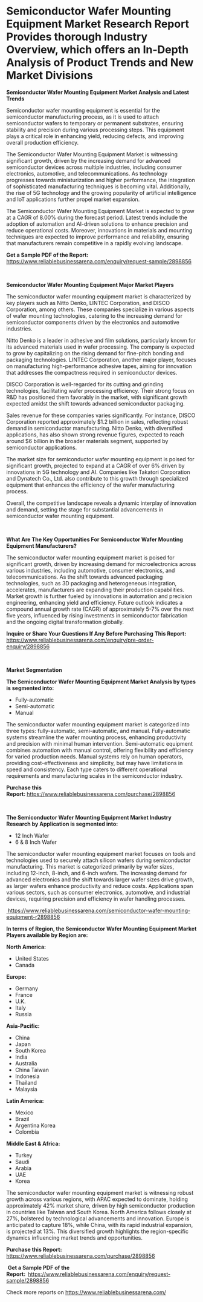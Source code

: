 <p><h1>Semiconductor Wafer Mounting Equipment Market Research Report Provides thorough Industry Overview, which offers an In-Depth Analysis of Product Trends and New Market Divisions</h1></p><p><strong>Semiconductor Wafer Mounting Equipment Market Analysis and Latest Trends</strong></p>
<p><p>Semiconductor wafer mounting equipment is essential for the semiconductor manufacturing process, as it is used to attach semiconductor wafers to temporary or permanent substrates, ensuring stability and precision during various processing steps. This equipment plays a critical role in enhancing yield, reducing defects, and improving overall production efficiency.</p><p>The Semiconductor Wafer Mounting Equipment Market is witnessing significant growth, driven by the increasing demand for advanced semiconductor devices across multiple industries, including consumer electronics, automotive, and telecommunications. As technology progresses towards miniaturization and higher performance, the integration of sophisticated manufacturing techniques is becoming vital. Additionally, the rise of 5G technology and the growing popularity of artificial intelligence and IoT applications further propel market expansion.</p><p>The Semiconductor Wafer Mounting Equipment Market is expected to grow at a CAGR of 8.00% during the forecast period. Latest trends include the adoption of automation and AI-driven solutions to enhance precision and reduce operational costs. Moreover, innovations in materials and mounting techniques are expected to improve performance and reliability, ensuring that manufacturers remain competitive in a rapidly evolving landscape.</p></p>
<p><strong>Get a Sample PDF of the Report:&nbsp;</strong> <a href="https://www.reliablebusinessarena.com/enquiry/request-sample/2898856?utm_campaign=3173&utm_medium=2&utm_source=Github&utm_content=ia&utm_term=15032025&utm_id=semiconductor-wafer-mounting-equipment">https://www.reliablebusinessarena.com/enquiry/request-sample/2898856</a></p>
<p>&nbsp;</p>
<p><strong>Semiconductor Wafer Mounting Equipment Major Market Players</strong></p>
<p><p>The semiconductor wafer mounting equipment market is characterized by key players such as Nitto Denko, LINTEC Corporation, and DISCO Corporation, among others. These companies specialize in various aspects of wafer mounting technologies, catering to the increasing demand for semiconductor components driven by the electronics and automotive industries.</p><p>Nitto Denko is a leader in adhesive and film solutions, particularly known for its advanced materials used in wafer processing. The company is expected to grow by capitalizing on the rising demand for fine-pitch bonding and packaging technologies. LINTEC Corporation, another major player, focuses on manufacturing high-performance adhesive tapes, aiming for innovation that addresses the compactness required in semiconductor devices.</p><p>DISCO Corporation is well-regarded for its cutting and grinding technologies, facilitating wafer processing efficiency. Their strong focus on R&D has positioned them favorably in the market, with significant growth expected amidst the shift towards advanced semiconductor packaging.</p><p>Sales revenue for these companies varies significantly. For instance, DISCO Corporation reported approximately $1.2 billion in sales, reflecting robust demand in semiconductor manufacturing. Nitto Denko, with diversified applications, has also shown strong revenue figures, expected to reach around $6 billion in the broader materials segment, supported by semiconductor applications.</p><p>The market size for semiconductor wafer mounting equipment is poised for significant growth, projected to expand at a CAGR of over 6% driven by innovations in 5G technology and AI. Companies like Takatori Corporation and Dynatech Co., Ltd. also contribute to this growth through specialized equipment that enhances the efficiency of the wafer manufacturing process.</p><p>Overall, the competitive landscape reveals a dynamic interplay of innovation and demand, setting the stage for substantial advancements in semiconductor wafer mounting equipment.</p></p>
<p>&nbsp;</p>
<p><strong>What Are The Key Opportunities For Semiconductor Wafer Mounting Equipment Manufacturers?</strong></p>
<p><p>The semiconductor wafer mounting equipment market is poised for significant growth, driven by increasing demand for microelectronics across various industries, including automotive, consumer electronics, and telecommunications. As the shift towards advanced packaging technologies, such as 3D packaging and heterogeneous integration, accelerates, manufacturers are expanding their production capabilities. Market growth is further fueled by innovations in automation and precision engineering, enhancing yield and efficiency. Future outlook indicates a compound annual growth rate (CAGR) of approximately 5-7% over the next five years, influenced by rising investments in semiconductor fabrication and the ongoing digital transformation globally.</p></p>
<p><strong>Inquire or Share Your Questions If Any Before Purchasing This Report:</strong> <a href="https://www.reliablebusinessarena.com/enquiry/pre-order-enquiry/2898856?utm_campaign=3173&utm_medium=2&utm_source=Github&utm_content=ia&utm_term=15032025&utm_id=semiconductor-wafer-mounting-equipment">https://www.reliablebusinessarena.com/enquiry/pre-order-enquiry/2898856</a></p>
<p>&nbsp;</p>
<p><strong>Market Segmentation</strong></p>
<p><strong>The Semiconductor Wafer Mounting Equipment Market Analysis by types is segmented into:</strong></p>
<p><ul><li>Fully-automatic</li><li>Semi-automatic</li><li>Manual</li></ul></p>
<p><p>The semiconductor wafer mounting equipment market is categorized into three types: fully-automatic, semi-automatic, and manual. Fully-automatic systems streamline the wafer mounting process, enhancing productivity and precision with minimal human intervention. Semi-automatic equipment combines automation with manual control, offering flexibility and efficiency for varied production needs. Manual systems rely on human operators, providing cost-effectiveness and simplicity, but may have limitations in speed and consistency. Each type caters to different operational requirements and manufacturing scales in the semiconductor industry.</p></p>
<p><strong>Purchase this Report:&nbsp;</strong><a href="https://www.reliablebusinessarena.com/purchase/2898856?utm_campaign=3173&utm_medium=2&utm_source=Github&utm_content=ia&utm_term=15032025&utm_id=semiconductor-wafer-mounting-equipment">https://www.reliablebusinessarena.com/purchase/2898856</a></p>
<p>&nbsp;</p>
<p><strong>The Semiconductor Wafer Mounting Equipment Market Industry Research by Application is segmented into:</strong></p>
<p><ul><li>12 Inch Wafer</li><li>6 & 8 Inch Wafer</li></ul></p>
<p><p>The semiconductor wafer mounting equipment market focuses on tools and technologies used to securely attach silicon wafers during semiconductor manufacturing. This market is categorized primarily by wafer sizes, including 12-inch, 8-inch, and 6-inch wafers. The increasing demand for advanced electronics and the shift towards larger wafer sizes drive growth, as larger wafers enhance productivity and reduce costs. Applications span various sectors, such as consumer electronics, automotive, and industrial devices, requiring precision and efficiency in wafer handling processes.</p></p>
<p><a href="https://www.reliablebusinessarena.com/semiconductor-wafer-mounting-equipment-r2898856?utm_campaign=3173&utm_medium=2&utm_source=Github&utm_content=ia&utm_term=15032025&utm_id=semiconductor-wafer-mounting-equipment">&nbsp;https://www.reliablebusinessarena.com/semiconductor-wafer-mounting-equipment-r2898856</a></p>
<p><strong>In terms of Region, the Semiconductor Wafer Mounting Equipment Market Players available by Region are:</strong></p>
<p>
    <p> <strong> North America: </strong>
        <ul>
            <li>United States</li>
            <li>Canada</li>
        </ul>
        </p> 
    <p> <strong> Europe: </strong>
        <ul>
            <li>Germany</li>
            <li>France</li>
            <li>U.K.</li>
            <li>Italy</li>
            <li>Russia</li>
        </ul>
        </p> 
    <p> <strong> Asia-Pacific: </strong>
        <ul>
            <li>China</li>
            <li>Japan</li>
            <li>South Korea</li>
            <li>India</li>
            <li>Australia</li>
            <li>China Taiwan</li>
            <li>Indonesia</li>
            <li>Thailand</li>
            <li>Malaysia</li>
        </ul>
        </p> 
    <p> <strong> Latin America: </strong>
        <ul>
            <li>Mexico</li>
            <li>Brazil</li>
            <li>Argentina Korea</li>
            <li>Colombia</li>
        </ul>
        </p> 
    <p> <strong> Middle East & Africa: </strong>
        <ul>
            <li>Turkey</li>
            <li>Saudi</li>
            <li>Arabia</li>
            <li>UAE</li>
            <li>Korea</li>
        </ul>
    </p>
    </p>
<p><p>The semiconductor wafer mounting equipment market is witnessing robust growth across various regions, with APAC expected to dominate, holding approximately 42% market share, driven by high semiconductor production in countries like Taiwan and South Korea. North America follows closely at 27%, bolstered by technological advancements and innovation. Europe is anticipated to capture 18%, while China, with its rapid industrial expansion, is projected at 13%. This diversified growth highlights the region-specific dynamics influencing market trends and opportunities.</p></p>
<p><strong>Purchase this Report: </strong><a href="https://www.reliablebusinessarena.com/purchase/2898856?utm_campaign=3173&utm_medium=2&utm_source=Github&utm_content=ia&utm_term=15032025&utm_id=semiconductor-wafer-mounting-equipment">https://www.reliablebusinessarena.com/purchase/2898856</a></p>
<p>&nbsp;<strong>Get a Sample PDF of the Report:&nbsp;&nbsp;</strong><a href="https://www.reliablebusinessarena.com/enquiry/request-sample/2898856?utm_campaign=3173&utm_medium=2&utm_source=Github&utm_content=ia&utm_term=15032025&utm_id=semiconductor-wafer-mounting-equipment">https://www.reliablebusinessarena.com/enquiry/request-sample/2898856</a></p>
<p><strong></strong></p>
<p>Check more reports on <a href="https://www.reliablebusinessarena.com/?utm_campaign=3173&utm_medium=2&utm_source=Github&utm_content=ia&utm_term=15032025&utm_id=semiconductor-wafer-mounting-equipment">https://www.reliablebusinessarena.com/</a></p>